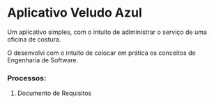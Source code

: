 # Aplicativo Veludo Azul

Um aplicativo simples, com o intuito de adiministrar o serviço de uma oficina de costura.

O desenvolvi com o intuito de colocar em prática os conceitos de Engenharia de Software.

### Processos:
1. Documento de Requisitos
